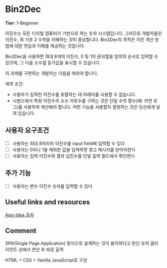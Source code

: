 # Bin2Dec

**Tier:** 1-Beginner

이진수는 모든 디지털 컴퓨터가 기반으로 하는 숫자 시스템입니다.
그러므로 개발자들은 이진수, 즉 기초 2 수학을 이해하는 것이 중요합니다. Bin2Dec의 목적은 이진 계산 방법에 대한 연습과 이해를 제공하는 것입니다.

Bin2Dec을 사용하면 최대 8개의 이진수, 0 및 1의 문자열을 임의의 순서로 입력할 수 있으며, 그 다음 소수점 등가값을 표시할 수 있습니다.

이 과제를 구현하는 개발자는 다음을 따라야 합니다.

제약 조건:
- 사용자가 입력한 이진수를 포함하는 데 어레이를 사용할 수 없습니다.
- 시퀀스에서 특정 이진수의 소수 자릿수를 구하는 것은 단일 수학 함수(예: 자연 로그)를 사용하여 계산해야 합니다. 어떤 기능을 사용할지 결정하는 것은 당신에게 달려 있습니다.

## 사용자 요구조건

-   [ ] 사용자는 최대 8자리의 이진수를 input field에 입력할 수 있다
-   [ ] 사용자는 0이나 1을 제외한 값을 입력하면 경고 메시지를 받아야한다
-   [ ] 사용자는 입력 이진수와 결과 십진수를 단일 출력 필드에서 확인한다

## 추가 기능

-   [ ] 사용자는 변수 이진수 숫자를 입력할 수 있다

## Useful links and resources

[App-Idea 출처](https://github.com/florinpop17/app-ideas/blob/master/Projects/1-Beginner/Bin2Dec-App.md)

## Comment

SPA(Single Page Application) 방식으로 설계하는 것이 용이하다고 판단
유저 클라이언트 상에서 연산 후 바로 출력

HTML + CSS + Vanilla JavaScript로 구성